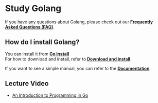 # Study Golang
If you have any questions about Golang, please check out our [**Frequently Asked Questions (FAQ)**](https://golang.org/doc/faq).

## How do I install Golang?

You can install it from [**Go Install**](https://golang.org/dl/)  
For how to download and install, refer to [**Download and install**](https://golang.org/doc/install).

If you want to see a simple manual, you can refer to the [**Documentation**](https://golang.org/doc/).

## Lecture Video
- [An Introduction to Programming in Go](http://codingnuri.com/golang-book/)
